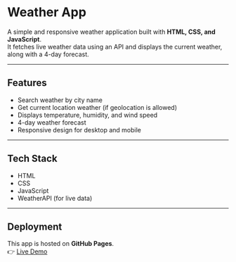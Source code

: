 # Weather App

A simple and responsive weather application built with **HTML, CSS, and JavaScript**.  
It fetches live weather data using an API and displays the current weather, along with a 4-day forecast.

---

## Features

- Search weather by city name
- Get current location weather (if geolocation is allowed)
- Displays temperature, humidity, and wind speed
- 4-day weather forecast
- Responsive design for desktop and mobile

---

## Tech Stack

- HTML
- CSS
- JavaScript
- WeatherAPI (for live data)

---

## Deployment

This app is hosted on **GitHub Pages**.  
👉 [Live Demo](https://haiderrr.github.io/weather-app/)
